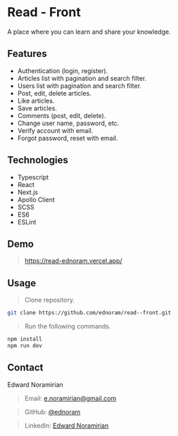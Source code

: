 # Read - Front

A place where you can learn and share your knowledge.

## Features

- Authentication (login, register).
- Articles list with pagination and search filter.
- Users list with pagination and search filter.
- Post, edit, delete articles.
- Like articles.
- Save articles.
- Comments (post, edit, delete).
- Change user name, password, etc.
- Verify account with email.
- Forgot password, reset with email.

## Technologies

- Typescript
- React
- Next.js
- Apollo Client
- SCSS
- ES6
- ESLint

## Demo

> https://read-ednoram.vercel.app/

## Usage

> Clone repository.

```sh
git clone https://github.com/ednoram/read--front.git
```

> Run the following commands.

```sh
npm install
npm run dev
```

## Contact

Edward Noramirian

> Email: e.noramirian@gmail.com

> GitHub: [@ednoram](https://github.com/ednoram)

> LinkedIn: [Edward Noramirian](https://www.linkedin.com/in/edward-noramirian)
